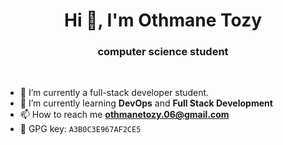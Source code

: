 <h1 align="center">Hi 👋, I'm Othmane Tozy </h1>
<h3 align="center">computer science student </h3>
<br>

- 🔭 I’m currently a full-stack developer student.
- 🌱 I’m currently learning **DevOps** and **Full Stack Development**
- 📫 How to reach me **othmanetozy.06@gmail.com**
- 🔑 GPG key: `A3B0C3E967AF2CE5`

<br>
